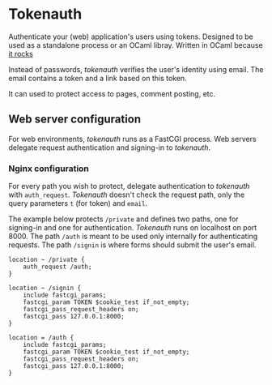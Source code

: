 # Tokenauth

Authenticate your (web) application's users using tokens.
Designed to be used as a standalone process or an OCaml libray.
Written in OCaml because [it rocks](https://github.com/rizo/awesome-ocaml)

Instead of passwords, _tokenauth_ verifies the user's identity using email.
The email contains a token and a link based on this token.

It can used to protect access to pages, comment posting, etc.

## Web server configuration

For web environments, _tokenauth_ runs as a FastCGI process.
Web servers delegate request authentication and signing-in to _tokenauth_.

### Nginx configuration

For every path you wish to protect, delegate authentication to _tokenauth_ with `auth_request`.
_Tokenauth_ doesn't check the request path, only the query parameters `t` (for token) and `email`.

The example below protects `/private` and defines two paths, one for signing-in and one for authentication.
_Tokenauth_ runs on localhost on port 8000.
The path `/auth` is meant to be used only internally for authenticating requests.
The path `/signin` is where forms should submit the user's email.

    location ~ /private {
        auth_request /auth;
    }

    location ~ /signin {
        include fastcgi_params;
        fastcgi_param TOKEN $cookie_test if_not_empty;
        fastcgi_pass_request_headers on;
        fastcgi_pass 127.0.0.1:8000;
    }

    location = /auth {
        include fastcgi_params;
        fastcgi_param TOKEN $cookie_test if_not_empty;
        fastcgi_pass_request_headers on;
        fastcgi_pass 127.0.0.1:8000;
    }

